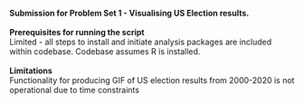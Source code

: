**Submission for Problem Set 1 - Visualising US Election results.**
<br>
<br>
**Prerequisites for running the script**
<br>
Limited - all steps to install and initiate analysis packages are included within codebase.
Codebase assumes R is installed.
<br>
<br>
**Limitations**
<br>
Functionality for producing GIF of US election results from 2000-2020 is not operational due to time constraints
